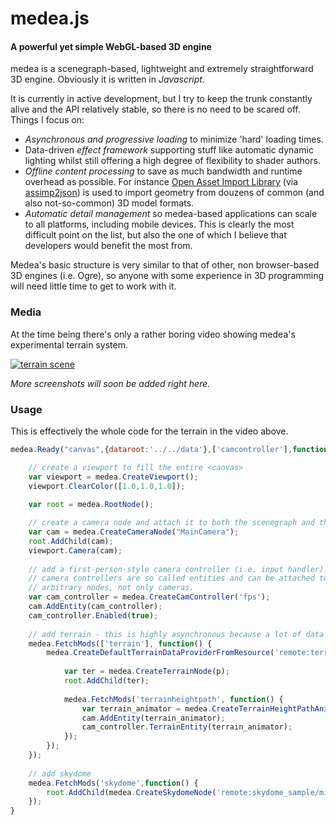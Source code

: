 medea.js
========

#### A powerful yet simple WebGL-based 3D engine ####

medea is a scenegraph-based, lightweight and extremely straightforward 3D engine. Obviously it is written in _Javascript_.

It is currently in active development, but I try to keep the trunk constantly alive and the API relatively stable, so there is no need to be scared off. 
Things I focus on: 

 - _Asynchronous and progressive loading_ to minimize 'hard' loading times.
 - Data-driven _effect framework_ supporting stuff like automatic dynamic lighting whilst still offering a high degree of
   flexibility to shader authors.
 - _Offline content processing_ to save as much bandwidth and runtime overhead as possible. For instance <a href="http://assimp.sourceforge.net">Open Asset Import Library</a> 
  (via <a href="https://github.com/acgessler/assimp2json">assimp2json</a>) is used to import geometry from douzens of common (and also not-so-common) 3D model formats.
 - _Automatic detail management_ so medea-based applications can scale to
   all platforms, including mobile devices. This is clearly the most difficult point on the list, but also the one of which I believe that developers would benefit the most from.
 
Medea's basic structure is very similar to that of other, non browser-based 3D engines (i.e. Ogre), so anyone with some experience in 3D programming will 
need little time to get to work with it. 

### Media ###

At the time being there's only a rather boring video showing medea's experimental terrain system.

<a href="http://www.youtube.com/watch?v=VGLvI7iFjsE"><img src="http://acgessler.github.com/medea.js/media/splash1.PNG" alt="terrain scene"></a>

_More screenshots will soon be added right here._



### Usage ###

This is effectively the whole code for the terrain in the video above.

```javascript
medea.Ready("canvas",{dataroot:'../../data'},['camcontroller'],function() {

	// create a viewport to fill the entire <canvas>
	var viewport = medea.CreateViewport();
	viewport.ClearColor([1.0,1.0,1.0]);
 
	var root = medea.RootNode();

	// create a camera node and attach it to both the scenegraph and the viewport.
	var cam = medea.CreateCameraNode("MainCamera");
	root.AddChild(cam);
	viewport.Camera(cam);
	
	// add a first-person-style camera controller (i.e. input handler).
	// camera controllers are so called entities and can be attached to
	// arbitrary nodes, not only cameras.
	var cam_controller = medea.CreateCamController('fps');
	cam.AddEntity(cam_controller);
	cam_controller.Enabled(true);
		
	// add terrain - this is highly asynchronous because a lot of data needs to be loaded
	medea.FetchMods(['terrain'], function() {
		medea.CreateDefaultTerrainDataProviderFromResource('remote:terrain_sample/terrain.json', function(p) {
		
			var ter = medea.CreateTerrainNode(p);
			root.AddChild(ter);
			
			medea.FetchMods('terrainheightpath', function() {
				var terrain_animator = medea.CreateTerrainHeightPathAnimator(ter,15.0);
				cam.AddEntity(terrain_animator);
				cam_controller.TerrainEntity(terrain_animator);
			});
		});
	});
	
	// add skydome
	medea.FetchMods('skydome',function() {
		root.AddChild(medea.CreateSkydomeNode('remote:skydome_sample/midmorning/midmorning.png',0.4));
	});
}
```




